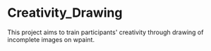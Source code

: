 # Creativity_Drawing

This project aims to train participants' creativity through drawing of incomplete images on wpaint. 
